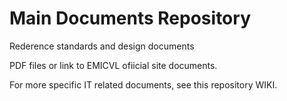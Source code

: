 Main Documents Repository
=====================================

Rederence standards and design documents 

PDF files or link to EMICVL ofiicial site documents.

For more specific IT related documents, see this repository WIKI.

